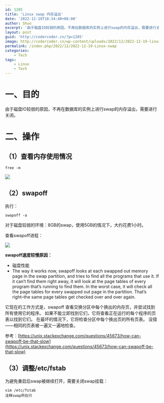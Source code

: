 ```yaml
---
id: 1205
title: 'Linux swap 内存溢出'
date: '2022-12-19T18:34:40+08:00'
author: Shuo
excerpt: '由于磁盘IO较弱的原因，不再在数据库的实例上进行swap的内存溢出，需要进行关闭。'
layout: post
guid: 'http://codercoder.cn/?p=1205'
image: http://codercoder.cn/wp-content/uploads/2022/12/2022-12-19-linux-swap-2.png
permalink: /index.php/2022/12/2022-12-19-Linux-swap
categories:
    - Tech
tags:
    - Linux
    - Tech
---
```


# 一、目的
由于磁盘IO较弱的原因，不再在数据库的实例上进行swap的内存溢出，需要进行关闭。

# 二、操作
## （1）查看内存使用情况

```
free -m
```
![](http://codercoder.cn/wp-content/uploads/2022/12/2022-12-19-linux-swap-1.png)

## （2）swapoff
执行：
```
swapoff -a
```

对于磁盘较弱的环境：8GB的swap，使用5GB的情况下，大约花费1小时。

查看swapoff进程：

![](http://codercoder.cn/wp-content/uploads/2022/12/2022-12-19-linux-swap-2.png)


**swapoff速度较慢原因：**
* 磁盘性能
* The way it works now, swapoff looks at each swapped out memory page in the swap partition, and tries to find all the programs that use it. If it can’t find them right away, it will look at the page tables of every program that’s running to find them. In the worst case, it will check all the page tables for every swapped out page in the partition. That’s right–the same page tables get checked over and over again.

它现在的工作方式是，swapoff 查看交换分区中每个换出的内存页，并尝试找到所有使用它的程序。 如果不能立即找到它们，它将查看正在运行的每个程序的页表以找到它们。 在最坏的情况下，它将检查分区中每个换出页的所有页表。 没错——相同的页表被一遍又一遍地检查。

参考：[https://unix.stackexchange.com/questions/45673/how-can-swapoff-be-that-slow](https://unix.stackexchange.com/questions/45673/how-can-swapoff-be-that-slow)

## （3）调整/etc/fstab
为避免重启后swap被继续打开，需要关闭swap挂载：
```
vim /etc/fstab
注释swap所在行
```
